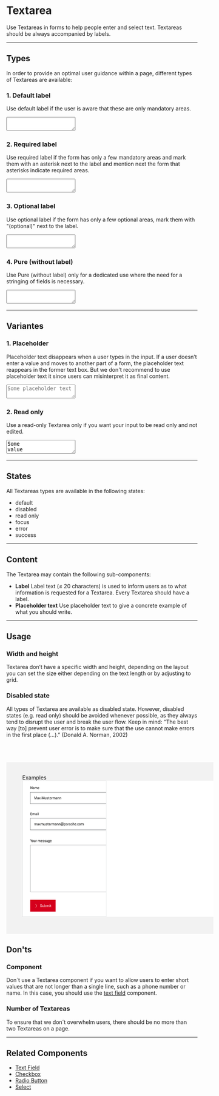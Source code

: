 # Textarea
 
Use Textareas in forms to help people enter and select text. Textareas should be always accompanied by labels.
 
---
 
## Types
 
In order to provide an optimal user guidance within a page, different types of Textareas are 
available:
 
### 1. Default label
 
Use default label if the user is aware that these are only mandatory areas.

 
<p-textarea-wrapper label="Some label"><textarea name="some-name"></textarea></p-textarea-wrapper>
 
### 2. Required label
 
Use required label if the form has only a few mandatory areas and mark them with an asterisk next to the label and mention next the form that asterisks indicate required areas.
 
<p-textarea-wrapper label="Some label*"><textarea name="some-name"></textarea></p-textarea-wrapper>
 
### 3. Optional label
 
Use optional label if the form has only a few optional areas, mark them with "(optional)" next to the label.
 
<p-textarea-wrapper label="Some label (optional)"><textarea name="some-name"></textarea></p-textarea-wrapper>

### 4. Pure (without label)

Use Pure (without label) only for a dedicated use where the need for a stringing of fields is necessary.

<p-textarea-wrapper label="Some label" hide-label="true"><textarea name="some-name"></textarea></p-textarea-wrapper>
 
---
 
## Variantes
 
### 1. Placeholder
 
Placeholder text disappears when a user types in the input. If a user doesn’t enter a value and moves to another part of a form, the placeholder text reappears in the former text box. But we don't recommend to use placeholder text it since users can misinterpret it as final content.
 
<p-textarea-wrapper label="Some label"><textarea name="some-name" placeholder="Some placeholder text"></textarea></p-textarea-wrapper>

### 2. Read only
 
Use a read-only Textarea only if you want your input to be read only and not edited.
 
<p-textarea-wrapper label="Some label"><textarea name="some-name" readonly="readonly">Some value</textarea></p-textarea-wrapper>
 
---
 
## States
 
All Textareas types are available in the following states:
 
* default 
* disabled 
* read only
* focus
* error
* success

 
---
 
## Content
 
The Textarea may contain the following sub-components:
 
- **Label**
Label text (≤ 20 characters) is used to inform users as to what information is requested for a Textarea. Every Textarea should have a label.
- **Placeholder text**
Use placeholder text to give a concrete example of what you should write.
 
---
 
## Usage
 
### Width and height
 
Textarea don’t have a specific width and height, depending on the layout you can set the size either depending on the text length or by adjusting to grid.
 
 
### Disabled state
 
All types of Textarea are available as disabled state. However, disabled states (e.g. read only) should be avoided whenever possible, as they always tend to disrupt the user and break the user flow. Keep in mind: “The best way [to] prevent user error is to make sure that the use cannot make errors in the first place (…).” (Donald A. Norman, 2002)

 <div style="background:#F2F2F2; width:100%; margin-top: 64px; padding-top: 32px; padding-left: 42px; padding-bottom: 42px;">
    <p-headline variant="headline-3" tag="h3" style="margin-bottom: 24px;">Examples</p-headline>
    <img src="./assets/form-textarea-examples.png" alt="Examples for textareas"/>
</div>

## Don'ts

### Component
Don´t use a Textarea component if you want to allow users to enter short values that are not longer than a single line, such as a phone number or name. In this case, you should use the [text field](#/web/components/form/text-field#design) component.

### Number of Textareas
To ensure that we don´t overwhelm users, there should be no more than two Textareas on a page.

---
 
## Related Components
 
* [Text Field](#/web/components/form/text-field)
* [Checkbox](#/web/components/form/checkbox)
* [Radio Button](#/web/components/form/radio-button)
* [Select](#/web/components/form/select)

